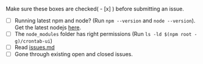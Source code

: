 Make sure these boxes are checked( - [x] ) before submitting an issue.

- [ ] Running latest npm and node? (Run `npm --version` and `node --version`). Get the latest nodejs [here](https://nodejs.org/en/download/).
- [ ] The `node_modules` folder has right permissions (Run `ls -ld $(npm root -g)/crontab-ui`)
- [ ] Read [issues.md](https://github.com/alseambusher/crontab-ui/blob/master/README/issues.md)
- [ ] Gone through existing open and closed issues. 
